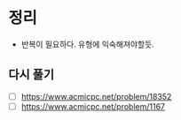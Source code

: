 # 정리
- 반복이 필요하다. 유형에 익숙해져야할듯.


## 다시 풀기
- [ ] <https://www.acmicpc.net/problem/18352>
- [ ] <https://www.acmicpc.net/problem/1167>